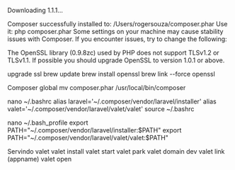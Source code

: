 Downloading 1.1.1...

Composer successfully installed to: /Users/rogersouza/composer.phar
Use it: php composer.phar
Some settings on your machine may cause stability issues with Composer.
If you encounter issues, try to change the following:

The OpenSSL library (0.9.8zc) used by PHP does not support TLSv1.2 or TLSv1.1.
If possible you should upgrade OpenSSL to version 1.0.1 or above.


upgrade ssl
brew update
brew install openssl
brew link --force openssl


Composer global
mv composer.phar /usr/local/bin/composer

nano ~/.bashrc
alias laravel='~/.composer/vendor/laravel/installer'
alias valet='~/.composer/vendor/laravel/valet/valet'
source ~/.bashrc

nano ~/.bash_profile
export PATH="~/.composer/vendor/laravel/installer:$PATH"
export PATH="~/.composer/vendor/laravel/valet/valet:$PATH"

Servindo valet
valet install
valet start
valet park
valet domain dev
valet link (appname)
valet open 
